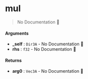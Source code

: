 # mul

> No Documentation 🚧

#### Arguments

- **\_self** : `Dir3A` \- No Documentation 🚧
- **rhs** : `f32` \- No Documentation 🚧

#### Returns

- **arg0** : `Vec3A` \- No Documentation 🚧